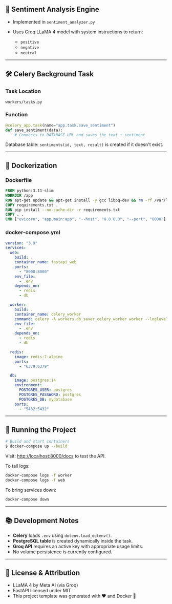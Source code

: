 ## 🧠 Sentiment Analysis Engine

- Implemented in `sentiment_analyzer.py`
- Uses Groq LLaMA 4 model with system instructions to return:

  - `positive`
  - `negative`
  - `neutral`

---

## 🛠 Celery Background Task

### Task Location

`workers/tasks.py`

### Function

```python
@celery_app.task(name="app.task.save_sentiment")
def save_sentiment(data):
    # Connects to DATABASE_URL and saves the text + sentiment
```

Database table: `sentiments(id, text, result)` is created if it doesn't exist.

---

## 🐳 Dockerization

### Dockerfile

```dockerfile
FROM python:3.11-slim
WORKDIR /app
RUN apt-get update && apt-get install -y gcc libpq-dev && rm -rf /var/lib/apt/lists/*
COPY requirements.txt .
RUN pip install --no-cache-dir -r requirements.txt
COPY . .
CMD ["uvicorn", "app.main:app", "--host", "0.0.0.0", "--port", "8000"]
```

### docker-compose.yml

```yaml
version: "3.9"
services:
  web:
    build: .
    container_name: fastapi_web
    ports:
      - "8000:8000"
    env_file:
      - .env
    depends_on:
      - redis
      - db

  worker:
    build: .
    container_name: celery_worker
    command: celery -A workers.db_saver_celery_worker worker --loglevel=info
    env_file:
      - .env
    depends_on:
      - redis
      - db

  redis:
    image: redis:7-alpine
    ports:
      - "6379:6379"

  db:
    image: postgres:14
    environment:
      POSTGRES_USER: postgres
      POSTGRES_PASSWORD: postgres
      POSTGRES_DB: mydatabase
    ports:
      - "5432:5432"
```

---

## 🧪 Running the Project

```bash
# Build and start containers
$ docker-compose up --build
```

Visit: [http://localhost:8000/docs](http://localhost:8000/docs) to test the API.

To tail logs:

```bash
docker-compose logs -f worker
docker-compose logs -f web
```

To bring services down:

```bash
docker-compose down
```

---

## 📚 Development Notes

- **Celery** loads `.env` using `dotenv.load_dotenv()`.
- **PostgreSQL table** is created dynamically inside the task.
- **Groq API** requires an active key with appropriate usage limits.
- No volume persistence is currently configured.

---

## 🧾 License & Attribution

- LLaMA 4 by Meta AI (via Groq)
- FastAPI licensed under MIT
- This project template was generated with ❤️ and Docker 🐳
